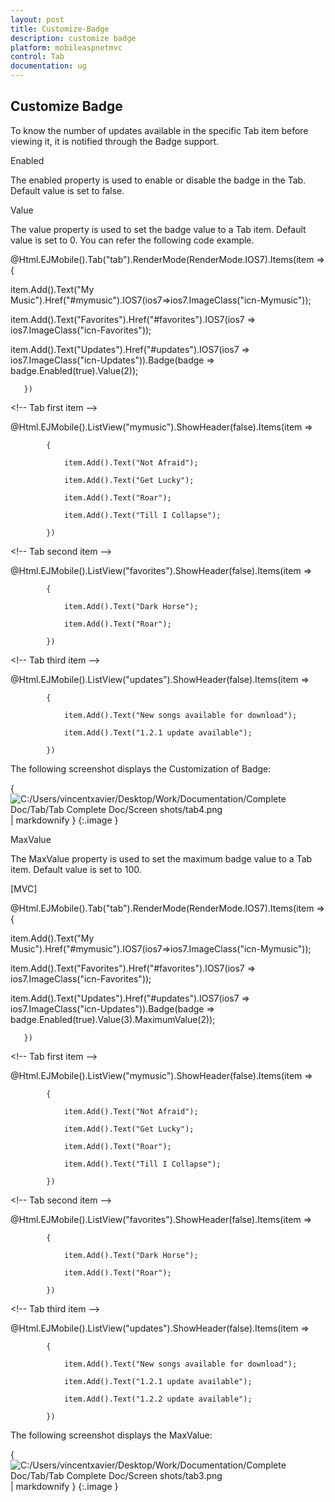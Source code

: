 ```yaml
---
layout: post
title: Customize-Badge
description: customize badge
platform: mobileaspnetmvc
control: Tab
documentation: ug
---
```


## Customize Badge

To know the number of updates available in the specific Tab item before viewing it, it is notified through the Badge support. 

Enabled

The enabled property is used to enable or disable the badge in the Tab. Default value is set to false.

Value

The value property is used to set the badge value to a Tab item. Default value is set to 0. You can refer the following code example. 



@Html.EJMobile().Tab("tab").RenderMode(RenderMode.IOS7).Items(item =>{

item.Add().Text("My Music").Href("#mymusic").IOS7(ios7=>ios7.ImageClass("icn-Mymusic"));

item.Add().Text("Favorites").Href("#favorites").IOS7(ios7 => ios7.ImageClass("icn-Favorites"));

item.Add().Text("Updates").Href("#updates").IOS7(ios7 => ios7.ImageClass("icn-Updates")).Badge(badge => badge.Enabled(true).Value(2));

       })

&lt;!-- Tab first item --&gt;

@Html.EJMobile().ListView("mymusic").ShowHeader(false).Items(item =>

            {

                item.Add().Text("Not Afraid");

                item.Add().Text("Get Lucky");

                item.Add().Text("Roar");

                item.Add().Text("Till I Collapse");

            })

&lt;!-- Tab second item --&gt;

@Html.EJMobile().ListView("favorites").ShowHeader(false).Items(item =>

            {

                item.Add().Text("Dark Horse");

                item.Add().Text("Roar");

            })

&lt;!-- Tab third item --&gt;

@Html.EJMobile().ListView("updates").ShowHeader(false).Items(item =>

            {

                item.Add().Text("New songs available for download");

                item.Add().Text("1.2.1 update available");

            })



The following screenshot displays the Customization of Badge:

{ ![C:/Users/vincentxavier/Desktop/Work/Documentation/Complete Doc/Tab/Tab Complete Doc/Screen shots/tab4.png](Customize-Badge_images/Customize-Badge_img1.png) | markdownify }
{:.image }


MaxValue

The MaxValue property is used to set the maximum badge value to a Tab item. Default value is set to 100. 

 [MVC]



@Html.EJMobile().Tab("tab").RenderMode(RenderMode.IOS7).Items(item =>{

item.Add().Text("My Music").Href("#mymusic").IOS7(ios7=>ios7.ImageClass("icn-Mymusic"));

item.Add().Text("Favorites").Href("#favorites").IOS7(ios7 => ios7.ImageClass("icn-Favorites"));

item.Add().Text("Updates").Href("#updates").IOS7(ios7 => ios7.ImageClass("icn-Updates")).Badge(badge => badge.Enabled(true).Value(3).MaximumValue(2));

       })

&lt;!-- Tab first item --&gt;

@Html.EJMobile().ListView("mymusic").ShowHeader(false).Items(item =>

            {

                item.Add().Text("Not Afraid");

                item.Add().Text("Get Lucky");

                item.Add().Text("Roar");

                item.Add().Text("Till I Collapse");

            })

&lt;!-- Tab second item --&gt;

@Html.EJMobile().ListView("favorites").ShowHeader(false).Items(item =>

            {

                item.Add().Text("Dark Horse");

                item.Add().Text("Roar");

            })

&lt;!-- Tab third item --&gt;

@Html.EJMobile().ListView("updates").ShowHeader(false).Items(item =>

            {

                item.Add().Text("New songs available for download");

                item.Add().Text("1.2.1 update available");

                item.Add().Text("1.2.2 update available");

            })



The following screenshot displays the MaxValue:

{ ![C:/Users/vincentxavier/Desktop/Work/Documentation/Complete Doc/Tab/Tab Complete Doc/Screen shots/tab3.png](Customize-Badge_images/Customize-Badge_img2.png) | markdownify }
{:.image }


